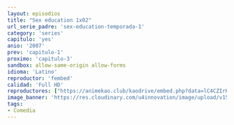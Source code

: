 ```yaml
---
layout: episodios
title: "Sex education 1x02"
url_serie_padre: 'sex-education-temporada-1'
category: 'series'
capitulo: 'yes'
anio: '2007'
prev: 'capitulo-1'
proximo: 'capitulo-3'
sandbox: allow-same-origin allow-forms
idioma: 'Latino'
reproductor: 'fembed'
calidad: 'Full HD'
reproductores: ["https://animekao.club/kaodrive/embed.php?data=lC4CZIrKKfuLg3xWZhSmqi2U0pzIBxik1hInoFV3NQ+jYql4tnfl/uWkjLh/yLK2tevLF7O3ryJ9ASgsj+DaGRUZppPWH0dvQTHvOqxFq6PlUKsX/mDBjhHNKFXowCxw9y4YE+37Q+kCo71X5rrRLR2sG/INNyqC/kZN1oSjnTCpEPNjPnI9Nvu//aiFthYl9GF0Y4+redtNxo3YBqIw50o7/Kb/dXgGblh+c/jjw2fudwn98FRJ5sShKHN7N5QKhdBN7ZBTH8o9laFCa0AYBFTOERW9Y1+oheqo0+l9sCXBWFrWBVUIf7bcaKr3cYw9rr8z4Khnob+N7vCql1k73cob1XOf/Eu0ZEoaBNEtZ90W2F84yg2HXHM1pr9hG+pLFpzejojIA8yXJDyS+6JI4A==","https://www.ilovefembed.best/v/yk871ae6yn0er52","https://gdriveplayer.co/embed2.php?link=8OiKvaHaae%252BXf3WS%252B6K9uQKpKVqxdA8Uf71SoIba9zbiPYux8244FhIa5xI8KwmliJrMiU%252BGI74Y8p6OyLnW5Slsoe5R3wjP%252Bnldc2hnjTfnWpJ8lrvT4W5NSymWqNy85P7%252BYj46FfasHVo%252Fgn%252BmM1QOABFYpIOZVEMtHLtiTbvlRsfjst1aiO4vLVwNsoz%252BymGOpJmBDjvxgbN%252FrMyboZ"]
image_banner: 'https://res.cloudinary.com/u4innovation/image/upload/v1565906678/sex-poster-min_yeylaj.jpg'
tags:
- Comedia
---
```











